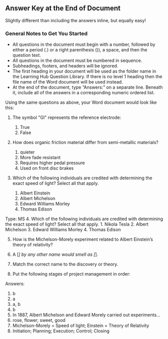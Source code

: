 ## Answer Key at the End of Document

Slightly different than including the answers inline, but equally easy!

### General Notes to Get You Started

* All questions in the document must begin with a number, followed by either a period (.) or a right parenthesis ()), a space, and then the question text.
* All questions in the document must be numbered in sequence. 
* Subheadings, footers, and headers will be ignored.
* The first heading in your document will be used as the folder name in the Learning Hub Question Library. If there is no level 1 heading then the file name of the Word document will be used instead. 
* At the end of the document, type “Answers:” on a separate line. Beneath it, include all of the answers in a corresponding numeric ordered list. 

Using the same questions as above, your Word document would look like this:

1. The symbol "Gl" represents the reference electrode:
    1. True
    2. False

2.	How does organic friction material differ from semi-metallic materials?
    1. quieter
    2. More fade resistant
    3. Requires higher pedal pressure
    4. Used on front disc brakes

3.	Which of the following individuals are credited with determining the exact speed of light? Select all that apply.
    1. Albert Einstein
    2. Albert Michelson
    3. Edward Williams Morley
    4. Thomas Edison

Type: MS
4.	Which of the following individuals are credited with determining the exact speed of light? Select all that apply.
    1. Nikola Tesla
    2. Albert Michelson
    3. Edward Williams Morley
    4. Thomas Edison

5.	How is the Michelson-Morely experiment related to Albert Einstein’s theory of relativity?

6.	A [*] by any other name would smell as [*].

7.	Match the correct name to the discovery or theory.

8.	Put the following stages of project management in order:

Answers:

1.	b
2.	a
3.	a, b
4.	b
5.	In 1887, Albert Michelson and Edward Morely carried out experiments…
6.	rose, flower; sweet, good
7.	Michelson-Morely = Speed of light; Einstein = Theory of Relativity
8.	Initiation; Planning; Execution; Control; Closing
